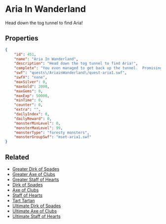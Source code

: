 # Aria In Wanderland

Head down the tog tunnel to find Aria!

## Properties

```json
{
    "id": 451,
    "name": "Aria In Wanderland",
    "description": "Head down the tog tunnel to find Aria!",
    "complete": "You even managed to get back up the tunnel.  Promising the wild gryphons a schnozzberry cake worked wonders! Now... you just need to find a schnozzberry cake.",
    "swf": "quests\/AriainWanderland\/quest-aria1.swf",
    "swfX": "none",
    "maxSilver": 0,
    "maxGold": 2000,
    "maxGems": 0,
    "maxExp": 50000,
    "minTime": 0,
    "counter": 0,
    "extra": "",
    "dailyIndex": 0,
    "dailyReward": 0,
    "monsterMinLevel": 0,
    "monsterMaxLevel": 99,
    "monsterType": "foresty monsters",
    "monsterGroupSwf": "mset-aria1.swf"
}
```

## Related

- [Greater Dirk of Spades](../items/2585-greater-dirk-of-spades.md)
- [Greater Axe of Clubs](../items/2586-greater-axe-of-clubs.md)
- [Greater Staff of Hearts](../items/2587-greater-staff-of-hearts.md)
- [Dirk of Spades](../items/2588-dirk-of-spades.md)
- [Axe of Clubs](../items/2589-axe-of-clubs.md)
- [Staff of Hearts](../items/2590-staff-of-hearts.md)
- [Tart Tartan](../items/2591-tart-tartan.md)
- [Ultimate Dirk of Spades](../items/2607-ultimate-dirk-of-spades.md)
- [Ultimate Axe of Clubs](../items/2608-ultimate-axe-of-clubs.md)
- [Ultimate Staff of Hearts](../items/2609-ultimate-staff-of-hearts.md)

